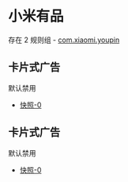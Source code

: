 # 小米有品

存在 2 规则组 - [com.xiaomi.youpin](/src/apps/com.xiaomi.youpin.ts)

## 卡片式广告

默认禁用

- [快照-0](https://i.gkd.li/import/12836727)

## 卡片式广告

默认禁用

- [快照-0](https://i.gkd.li/import/12836775)
